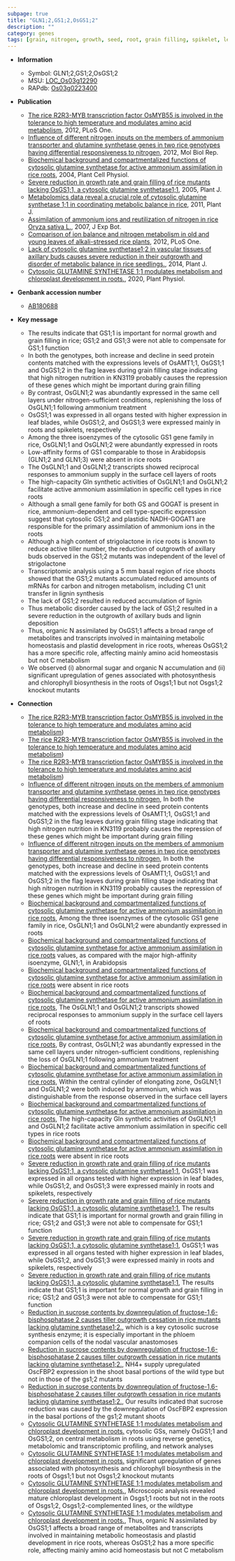 ```yaml
---
subpage: true
title: "GLN1;2,GS1;2,OsGS1;2"
description: ""
category: genes
tags: [grain, nitrogen, growth, seed, root, grain filling, spikelet, leaf, tiller, strigolactone, tiller number, lignin, development, photosynthesis, homeostasis, sugar]
---
```


* **Information**  
    + Symbol: GLN1;2,GS1;2,OsGS1;2  
    + MSU: [LOC_Os03g12290](http://rice.plantbiology.msu.edu/cgi-bin/ORF_infopage.cgi?orf=LOC_Os03g12290)  
    + RAPdb: [Os03g0223400](http://rapdb.dna.affrc.go.jp/viewer/gbrowse_details/irgsp1?name=Os03g0223400)  

* **Publication**  
    + [The rice R2R3-MYB transcription factor OsMYB55 is involved in the tolerance to high temperature and modulates amino acid metabolism](http://www.ncbi.nlm.nih.gov/pubmed?term=The+rice+R2R3-MYB+transcription+factor+OsMYB55+is+involved+in+the+tolerance+to+high+temperature+and+modulates+amino+acid+metabolism%5BTitle%5D), 2012, PLoS One.
    + [Influence of different nitrogen inputs on the members of ammonium transporter and glutamine synthetase genes in two rice genotypes having differential responsiveness to nitrogen](http://www.ncbi.nlm.nih.gov/pubmed?term=Influence+of+different+nitrogen+inputs+on+the+members+of+ammonium+transporter+and+glutamine+synthetase+genes+in+two+rice+genotypes+having+differential+responsiveness+to+nitrogen%5BTitle%5D), 2012, Mol Biol Rep.
    + [Biochemical background and compartmentalized functions of cytosolic glutamine synthetase for active ammonium assimilation in rice roots](http://www.ncbi.nlm.nih.gov/pubmed?term=Biochemical+background+and+compartmentalized+functions+of+cytosolic+glutamine+synthetase+for+active+ammonium+assimilation+in+rice+roots%5BTitle%5D), 2004, Plant Cell Physiol.
    + [Severe reduction in growth rate and grain filling of rice mutants lacking OsGS1;1, a cytosolic glutamine synthetase1;1](http://www.ncbi.nlm.nih.gov/pubmed?term=Severe+reduction+in+growth+rate+and+grain+filling+of+rice+mutants+lacking+OsGS1;1,+a+cytosolic+glutamine+synthetase1;1%5BTitle%5D), 2005, Plant J.
    + [Metabolomics data reveal a crucial role of cytosolic glutamine synthetase 1;1 in coordinating metabolic balance in rice](http://www.ncbi.nlm.nih.gov/pubmed?term=Metabolomics+data+reveal+a+crucial+role+of+cytosolic+glutamine+synthetase+1;1+in+coordinating+metabolic+balance+in+rice%5BTitle%5D), 2011, Plant J.
    + [Assimilation of ammonium ions and reutilization of nitrogen in rice Oryza sativa L.](http://www.ncbi.nlm.nih.gov/pubmed?term=Assimilation+of+ammonium+ions+and+reutilization+of+nitrogen+in+rice+Oryza+sativa+L.%5BTitle%5D), 2007, J Exp Bot.
    + [Comparison of ion balance and nitrogen metabolism in old and young leaves of alkali-stressed rice plants](http://www.ncbi.nlm.nih.gov/pubmed?term=Comparison+of+ion+balance+and+nitrogen+metabolism+in+old+and+young+leaves+of+alkali-stressed+rice+plants%5BTitle%5D), 2012, PLoS One.
    + [Lack of cytosolic glutamine synthetase1;2 in vascular tissues of axillary buds causes severe reduction in their outgrowth and disorder of metabolic balance in rice seedlings.](http://www.ncbi.nlm.nih.gov/pubmed?term=Lack+of+cytosolic+glutamine+synthetase1;2+in+vascular+tissues+of+axillary+buds+causes+severe+reduction+in+their+outgrowth+and+disorder+of+metabolic+balance+in+rice+seedlings.%5BTitle%5D), 2014, Plant J.
    + [Cytosolic GLUTAMINE SYNTHETASE 1;1 modulates metabolism and chloroplast development in roots.](http://www.ncbi.nlm.nih.gov/pubmed?term=Cytosolic+GLUTAMINE+SYNTHETASE+1;1+modulates+metabolism+and+chloroplast+development+in+roots.%5BTitle%5D), 2020, Plant Physiol.

* **Genbank accession number**  
    + [AB180688](http://www.ncbi.nlm.nih.gov/nuccore/AB180688)

* **Key message**  
    + The results indicate that GS1;1 is important for normal growth and grain filling in rice; GS1;2 and GS1;3 were not able to compensate for GS1;1 function
    + In both the genotypes, both increase and decline in seed protein contents matched with the expressions levels of OsAMT1;1, OsGS1;1 and OsGS1;2 in the flag leaves during grain filling stage indicating that high nitrogen nutrition in KN3119 probably causes the repression of these genes which might be important during grain filling
    + By contrast, OsGLN1;2 was abundantly expressed in the same cell layers under nitrogen-sufficient conditions, replenishing the loss of OsGLN1;1 following ammonium treatment
    + OsGS1;1 was expressed in all organs tested with higher expression in leaf blades, while OsGS1;2, and OsGS1;3 were expressed mainly in roots and spikelets, respectively
    + Among the three isoenzymes of the cytosolic GS1 gene family in rice, OsGLN1;1 and OsGLN1;2 were abundantly expressed in roots
    + Low-affinity forms of GS1 comparable to those in Arabidopsis (GLN1;2 and GLN1;3) were absent in rice roots
    + The OsGLN1;1 and OsGLN1;2 transcripts showed reciprocal responses to ammonium supply in the surface cell layers of roots
    + The high-capacity Gln synthetic activities of OsGLN1;1 and OsGLN1;2 facilitate active ammonium assimilation in specific cell types in rice roots
    + Although a small gene family for both GS and GOGAT is present in rice, ammonium-dependent and cell type-specific expression suggest that cytosolic GS1;2 and plastidic NADH-GOGAT1 are responsible for the primary assimilation of ammonium ions in the roots
    + Although a high content of strigolactone in rice roots is known to reduce active tiller number, the reduction of outgrowth of axillary buds observed in the GS1;2 mutants was independent of the level of strigolactone
    + Transcriptomic analysis using a 5 mm basal region of rice shoots showed that the GS1;2 mutants accumulated reduced amounts of mRNAs for carbon and nitrogen metabolism, including C1 unit transfer in lignin synthesis
    + The lack of GS1;2 resulted in reduced accumulation of lignin
    + Thus metabolic disorder caused by the lack of GS1;2 resulted in a severe reduction in the outgrowth of axillary buds and lignin deposition
    + Thus, organic N assimilated by OsGS1;1 affects a broad range of metabolites and transcripts involved in maintaining metabolic homeostasis and plastid development in rice roots, whereas OsGS1;2 has a more specific role, affecting mainly amino acid homeostasis but not C metabolism
    + We observed (i) abnormal sugar and organic N accumulation and (ii) significant upregulation of genes associated with photosynthesis and chlorophyll biosynthesis in the roots of Osgs1;1 but not Osgs1;2 knockout mutants

* **Connection**  
    + [The rice R2R3-MYB transcription factor OsMYB55 is involved in the tolerance to high temperature and modulates amino acid metabolism](GAD3))
    + [The rice R2R3-MYB transcription factor OsMYB55 is involved in the tolerance to high temperature and modulates amino acid metabolism](GAD3))
    + [The rice R2R3-MYB transcription factor OsMYB55 is involved in the tolerance to high temperature and modulates amino acid metabolism](GAD3))
    + [Influence of different nitrogen inputs on the members of ammonium transporter and glutamine synthetase genes in two rice genotypes having differential responsiveness to nitrogen](http://www.ncbi.nlm.nih.gov/pubmed?term=Influence+of+different+nitrogen+inputs+on+the+members+of+ammonium+transporter+and+glutamine+synthetase+genes+in+two+rice+genotypes+having+differential+responsiveness+to+nitrogen%5BTitle%5D), In both the genotypes, both increase and decline in seed protein contents matched with the expressions levels of OsAMT1;1, OsGS1;1 and OsGS1;2 in the flag leaves during grain filling stage indicating that high nitrogen nutrition in KN3119 probably causes the repression of these genes which might be important during grain filling
    + [Influence of different nitrogen inputs on the members of ammonium transporter and glutamine synthetase genes in two rice genotypes having differential responsiveness to nitrogen](http://www.ncbi.nlm.nih.gov/pubmed?term=Influence+of+different+nitrogen+inputs+on+the+members+of+ammonium+transporter+and+glutamine+synthetase+genes+in+two+rice+genotypes+having+differential+responsiveness+to+nitrogen%5BTitle%5D), In both the genotypes, both increase and decline in seed protein contents matched with the expressions levels of OsAMT1;1, OsGS1;1 and OsGS1;2 in the flag leaves during grain filling stage indicating that high nitrogen nutrition in KN3119 probably causes the repression of these genes which might be important during grain filling
    + [Biochemical background and compartmentalized functions of cytosolic glutamine synthetase for active ammonium assimilation in rice roots](http://www.ncbi.nlm.nih.gov/pubmed?term=Biochemical+background+and+compartmentalized+functions+of+cytosolic+glutamine+synthetase+for+active+ammonium+assimilation+in+rice+roots%5BTitle%5D), Among the three isoenzymes of the cytosolic GS1 gene family in rice, OsGLN1;1 and OsGLN1;2 were abundantly expressed in roots
    + [Biochemical background and compartmentalized functions of cytosolic glutamine synthetase for active ammonium assimilation in rice roots](max) values, as compared with the major high-affinity isoenzyme, GLN1;1, in Arabidopsis
    + [Biochemical background and compartmentalized functions of cytosolic glutamine synthetase for active ammonium assimilation in rice roots](GLN1;2+and+GLN1;3) were absent in rice roots
    + [Biochemical background and compartmentalized functions of cytosolic glutamine synthetase for active ammonium assimilation in rice roots](http://www.ncbi.nlm.nih.gov/pubmed?term=Biochemical+background+and+compartmentalized+functions+of+cytosolic+glutamine+synthetase+for+active+ammonium+assimilation+in+rice+roots%5BTitle%5D), The OsGLN1;1 and OsGLN1;2 transcripts showed reciprocal responses to ammonium supply in the surface cell layers of roots
    + [Biochemical background and compartmentalized functions of cytosolic glutamine synthetase for active ammonium assimilation in rice roots](http://www.ncbi.nlm.nih.gov/pubmed?term=Biochemical+background+and+compartmentalized+functions+of+cytosolic+glutamine+synthetase+for+active+ammonium+assimilation+in+rice+roots%5BTitle%5D), By contrast, OsGLN1;2 was abundantly expressed in the same cell layers under nitrogen-sufficient conditions, replenishing the loss of OsGLN1;1 following ammonium treatment
    + [Biochemical background and compartmentalized functions of cytosolic glutamine synthetase for active ammonium assimilation in rice roots](http://www.ncbi.nlm.nih.gov/pubmed?term=Biochemical+background+and+compartmentalized+functions+of+cytosolic+glutamine+synthetase+for+active+ammonium+assimilation+in+rice+roots%5BTitle%5D), Within the central cylinder of elongating zone, OsGLN1;1 and OsGLN1;2 were both induced by ammonium, which was distinguishable from the response observed in the surface cell layers
    + [Biochemical background and compartmentalized functions of cytosolic glutamine synthetase for active ammonium assimilation in rice roots](http://www.ncbi.nlm.nih.gov/pubmed?term=Biochemical+background+and+compartmentalized+functions+of+cytosolic+glutamine+synthetase+for+active+ammonium+assimilation+in+rice+roots%5BTitle%5D), The high-capacity Gln synthetic activities of OsGLN1;1 and OsGLN1;2 facilitate active ammonium assimilation in specific cell types in rice roots
    + [Biochemical background and compartmentalized functions of cytosolic glutamine synthetase for active ammonium assimilation in rice roots](GLN1;2+and+GLN1;3) were absent in rice roots
    + [Severe reduction in growth rate and grain filling of rice mutants lacking OsGS1;1, a cytosolic glutamine synthetase1;1](http://www.ncbi.nlm.nih.gov/pubmed?term=Severe+reduction+in+growth+rate+and+grain+filling+of+rice+mutants+lacking+OsGS1;1,+a+cytosolic+glutamine+synthetase1;1%5BTitle%5D), OsGS1;1 was expressed in all organs tested with higher expression in leaf blades, while OsGS1;2, and OsGS1;3 were expressed mainly in roots and spikelets, respectively
    + [Severe reduction in growth rate and grain filling of rice mutants lacking OsGS1;1, a cytosolic glutamine synthetase1;1](http://www.ncbi.nlm.nih.gov/pubmed?term=Severe+reduction+in+growth+rate+and+grain+filling+of+rice+mutants+lacking+OsGS1;1,+a+cytosolic+glutamine+synthetase1;1%5BTitle%5D), The results indicate that GS1;1 is important for normal growth and grain filling in rice; GS1;2 and GS1;3 were not able to compensate for GS1;1 function
    + [Severe reduction in growth rate and grain filling of rice mutants lacking OsGS1;1, a cytosolic glutamine synthetase1;1](http://www.ncbi.nlm.nih.gov/pubmed?term=Severe+reduction+in+growth+rate+and+grain+filling+of+rice+mutants+lacking+OsGS1;1,+a+cytosolic+glutamine+synthetase1;1%5BTitle%5D), OsGS1;1 was expressed in all organs tested with higher expression in leaf blades, while OsGS1;2, and OsGS1;3 were expressed mainly in roots and spikelets, respectively
    + [Severe reduction in growth rate and grain filling of rice mutants lacking OsGS1;1, a cytosolic glutamine synthetase1;1](http://www.ncbi.nlm.nih.gov/pubmed?term=Severe+reduction+in+growth+rate+and+grain+filling+of+rice+mutants+lacking+OsGS1;1,+a+cytosolic+glutamine+synthetase1;1%5BTitle%5D), The results indicate that GS1;1 is important for normal growth and grain filling in rice; GS1;2 and GS1;3 were not able to compensate for GS1;1 function
    + [Reduction in sucrose contents by downregulation of fructose-1,6-bisphosphatase 2 causes tiller outgrowth cessation in rice mutants lacking glutamine synthetase1;2.](OscFBP2), which is a key cytosolic sucrose synthesis enzyme; it is especially important in the phloem companion cells of the nodal vascular anastomoses
    + [Reduction in sucrose contents by downregulation of fructose-1,6-bisphosphatase 2 causes tiller outgrowth cessation in rice mutants lacking glutamine synthetase1;2.](http://www.ncbi.nlm.nih.gov/pubmed?term=Reduction+in+sucrose+contents+by+downregulation+of+fructose-1,6-bisphosphatase+2+causes+tiller+outgrowth+cessation+in+rice+mutants+lacking+glutamine+synthetase1;2.%5BTitle%5D),  NH4+ supply upregulated OscFBP2 expression in the shoot basal portions of the wild type but not in those of the gs1;2 mutants
    + [Reduction in sucrose contents by downregulation of fructose-1,6-bisphosphatase 2 causes tiller outgrowth cessation in rice mutants lacking glutamine synthetase1;2.](http://www.ncbi.nlm.nih.gov/pubmed?term=Reduction+in+sucrose+contents+by+downregulation+of+fructose-1,6-bisphosphatase+2+causes+tiller+outgrowth+cessation+in+rice+mutants+lacking+glutamine+synthetase1;2.%5BTitle%5D),  Our results indicated that sucrose reduction was caused by the downregulation of OscFBP2 expression in the basal portions of the gs1;2 mutant shoots
    + [Cytosolic GLUTAMINE SYNTHETASE 1;1 modulates metabolism and chloroplast development in roots.](http://www.ncbi.nlm.nih.gov/pubmed?term=Cytosolic+GLUTAMINE+SYNTHETASE+1;1+modulates+metabolism+and+chloroplast+development+in+roots.%5BTitle%5D) cytosolic GSs, namely OsGS1;1 and OsGS1;2, on central metabolism in roots using reverse genetics, metabolomic and transcriptomic profiling, and network analyses
    + [Cytosolic GLUTAMINE SYNTHETASE 1;1 modulates metabolism and chloroplast development in roots.](ii) significant upregulation of genes associated with photosynthesis and chlorophyll biosynthesis in the roots of Osgs1;1 but not Osgs1;2 knockout mutants
    + [Cytosolic GLUTAMINE SYNTHETASE 1;1 modulates metabolism and chloroplast development in roots.](http://www.ncbi.nlm.nih.gov/pubmed?term=Cytosolic+GLUTAMINE+SYNTHETASE+1;1+modulates+metabolism+and+chloroplast+development+in+roots.%5BTitle%5D),  Microscopic analysis revealed mature chloroplast development in Osgs1;1 roots but not in the roots of Osgs1;2, Osgs1;2-complemented lines, or the wildtype
    + [Cytosolic GLUTAMINE SYNTHETASE 1;1 modulates metabolism and chloroplast development in roots.](http://www.ncbi.nlm.nih.gov/pubmed?term=Cytosolic+GLUTAMINE+SYNTHETASE+1;1+modulates+metabolism+and+chloroplast+development+in+roots.%5BTitle%5D),  Thus, organic N assimilated by OsGS1;1 affects a broad range of metabolites and transcripts involved in maintaining metabolic homeostasis and plastid development in rice roots, whereas OsGS1;2 has a more specific role, affecting mainly amino acid homeostasis but not C metabolism




